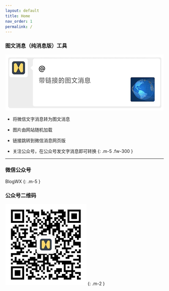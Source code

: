```yaml
---
layout: default
title: Home
nav_order: 1
permalink: /
---
```


### 图文消息（纯消息版）工具

![图文消息](./images/ti_common.png)

- 将微信文字消息转为图文消息

- 图片由网站随机加载

- 链接跳转到微信消息网页版

- 关注公众号，在公众号发文字消息即可转换
{: .m-5 .fw-300 }

---


### 微信公众号

BlogWX
{: .m-5 }

### 公众号二维码

![微信订阅号：BlogWX](./images/blogwx_qr.png)
{: .m-2 }